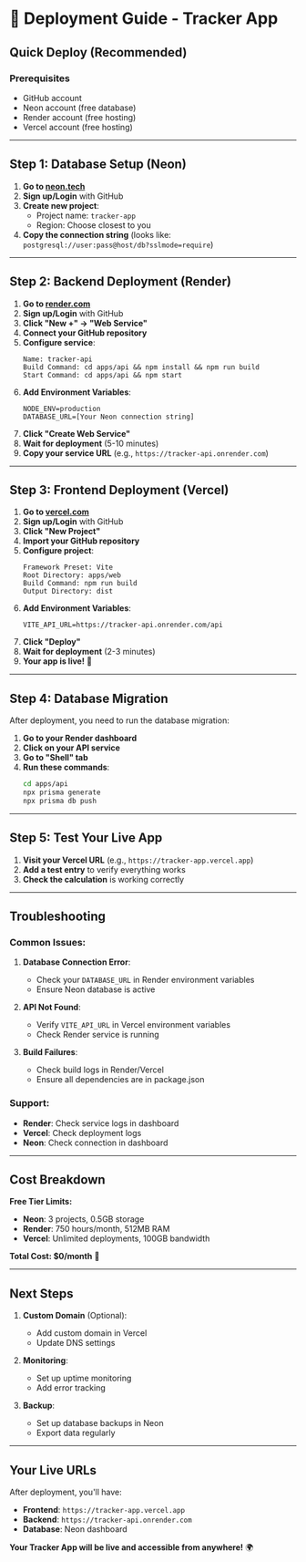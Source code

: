 # 🚀 Deployment Guide - Tracker App

## Quick Deploy (Recommended)

### Prerequisites
- GitHub account
- Neon account (free database)
- Render account (free hosting)
- Vercel account (free hosting)

---

## Step 1: Database Setup (Neon)

1. **Go to [neon.tech](https://neon.tech)**
2. **Sign up/Login** with GitHub
3. **Create new project**:
   - Project name: `tracker-app`
   - Region: Choose closest to you
4. **Copy the connection string** (looks like: `postgresql://user:pass@host/db?sslmode=require`)

---

## Step 2: Backend Deployment (Render)

1. **Go to [render.com](https://render.com)**
2. **Sign up/Login** with GitHub
3. **Click "New +" → "Web Service"**
4. **Connect your GitHub repository**
5. **Configure service**:
   ```
   Name: tracker-api
   Build Command: cd apps/api && npm install && npm run build
   Start Command: cd apps/api && npm start
   ```
6. **Add Environment Variables**:
   ```
   NODE_ENV=production
   DATABASE_URL=[Your Neon connection string]
   ```
7. **Click "Create Web Service"**
8. **Wait for deployment** (5-10 minutes)
9. **Copy your service URL** (e.g., `https://tracker-api.onrender.com`)

---

## Step 3: Frontend Deployment (Vercel)

1. **Go to [vercel.com](https://vercel.com)**
2. **Sign up/Login** with GitHub
3. **Click "New Project"**
4. **Import your GitHub repository**
5. **Configure project**:
   ```
   Framework Preset: Vite
   Root Directory: apps/web
   Build Command: npm run build
   Output Directory: dist
   ```
6. **Add Environment Variables**:
   ```
   VITE_API_URL=https://tracker-api.onrender.com/api
   ```
7. **Click "Deploy"**
8. **Wait for deployment** (2-3 minutes)
9. **Your app is live!** 🎉

---

## Step 4: Database Migration

After deployment, you need to run the database migration:

1. **Go to your Render dashboard**
2. **Click on your API service**
3. **Go to "Shell" tab**
4. **Run these commands**:
   ```bash
   cd apps/api
   npx prisma generate
   npx prisma db push
   ```

---

## Step 5: Test Your Live App

1. **Visit your Vercel URL** (e.g., `https://tracker-app.vercel.app`)
2. **Add a test entry** to verify everything works
3. **Check the calculation** is working correctly

---

## Troubleshooting

### Common Issues:

1. **Database Connection Error**:
   - Check your `DATABASE_URL` in Render environment variables
   - Ensure Neon database is active

2. **API Not Found**:
   - Verify `VITE_API_URL` in Vercel environment variables
   - Check Render service is running

3. **Build Failures**:
   - Check build logs in Render/Vercel
   - Ensure all dependencies are in package.json

### Support:
- **Render**: Check service logs in dashboard
- **Vercel**: Check deployment logs
- **Neon**: Check connection in dashboard

---

## Cost Breakdown

**Free Tier Limits:**
- **Neon**: 3 projects, 0.5GB storage
- **Render**: 750 hours/month, 512MB RAM
- **Vercel**: Unlimited deployments, 100GB bandwidth

**Total Cost: $0/month** 🎉

---

## Next Steps

1. **Custom Domain** (Optional):
   - Add custom domain in Vercel
   - Update DNS settings

2. **Monitoring**:
   - Set up uptime monitoring
   - Add error tracking

3. **Backup**:
   - Set up database backups in Neon
   - Export data regularly

---

## Your Live URLs

After deployment, you'll have:
- **Frontend**: `https://tracker-app.vercel.app`
- **Backend**: `https://tracker-api.onrender.com`
- **Database**: Neon dashboard

**Your Tracker App will be live and accessible from anywhere!** 🌍

